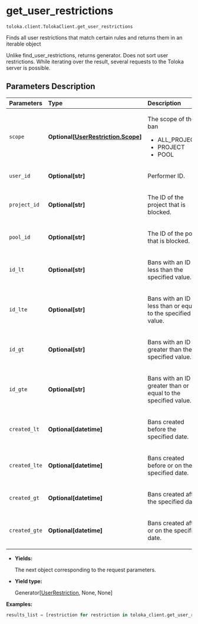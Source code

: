 # get_user_restrictions
`toloka.client.TolokaClient.get_user_restrictions`

Finds all user restrictions that match certain rules and returns them in an iterable object


Unlike find_user_restrictions, returns generator. Does not sort user restrictions.
While iterating over the result, several requests to the Toloka server is possible.

## Parameters Description

| Parameters | Type | Description |
| :----------| :----| :-----------|
`scope`|**Optional\[[UserRestriction.Scope](toloka.client.user_restriction.UserRestriction.Scope.md)\]**|<p>The scope of the ban<ul><li>ALL_PROJECTS</li><li>PROJECT</li><li>POOL</li></ul></p>
`user_id`|**Optional\[str\]**|<p>Performer ID.</p>
`project_id`|**Optional\[str\]**|<p>The ID of the project that is blocked.</p>
`pool_id`|**Optional\[str\]**|<p>The ID of the pool that is blocked.</p>
`id_lt`|**Optional\[str\]**|<p>Bans with an ID less than the specified value.</p>
`id_lte`|**Optional\[str\]**|<p>Bans with an ID less than or equal to the specified value.</p>
`id_gt`|**Optional\[str\]**|<p>Bans with an ID greater than the specified value.</p>
`id_gte`|**Optional\[str\]**|<p>Bans with an ID greater than or equal to the specified value.</p>
`created_lt`|**Optional\[datetime\]**|<p>Bans created before the specified date.</p>
`created_lte`|**Optional\[datetime\]**|<p>Bans created before or on the specified date.</p>
`created_gt`|**Optional\[datetime\]**|<p>Bans created after the specified date.</p>
`created_gte`|**Optional\[datetime\]**|<p>Bans created after or on the specified date.</p>

* **Yields:**

  The next object corresponding to the request parameters.

* **Yield type:**

  Generator\[[UserRestriction](toloka.client.user_restriction.UserRestriction.md), None, None\]

**Examples:**

```python
results_list = [restriction for restriction in toloka_client.get_user_restrictions(scope='ALL_PROJECTS')]
```
